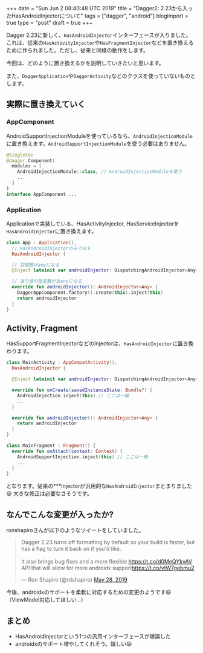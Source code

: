 +++
date = "Sun Jun  2 08:40:48 UTC 2019"
title = "Dagger2: 2.23から入ったHasAndroidInjectorについて"
tags = ["dagger", "android"]
blogimport = true
type = "post"
draft = true
+++

Dagger 2.23に新しく、`HasAndroidInjector`インターフェースが入りました。
これは、従来の`HasActivityInjector`や`HasFragmentInjector`などを置き換えるために作られました。ただし、従来と同様の動作をします。

今回は、どのように置き換えるかを説明していきたいと思います。

また、`DaggerApplication`や`DaggerActivity`などのクラスを使っていないものとします。

## 実際に置き換えていく

### AppComponent

AndroidSupportInjectionModuleを使っているなら、`AndroidInjectionModule`に置き換えます。`AndroidSupportInjectionModule`を使う必要はありません。

```kotlin
@Singleton
@dagger.Component(
  modules = [
    AndroidInjectionModule::class, // AndroidInjectionModuleを使う
    ...
  ]
)
interface AppComponent ...
```

### Application

Applicationで実装している、HasActivityInjector, HasServiceInjectorを`HasAndroidInjector`に置き換えます。

```kotlin
class App : Application(),
  // HasAndroidInjectorのみでおｋ
  HasAndroidInjector {

  // 型変数がanyになる
  @Inject lateinit var androidInjector: DispatchingAndroidInjector<Any>

  // 返り値の型変数があanyになる
  override fun androidInjector(): AndroidInjector<Any> {
    DaggerAppComponent.factory().create(this).inject(this)
    return androidInjector
  }
}
```

## Activity, Fragment

HasSupportFragmentInjectorなどのInjectorは、`HasAndroidInjector`に置き換わります。

```kotlin
class MainActivity : AppCompatActivity(),
  HasAndroidInjector {

  @Inject lateinit var androidInjector: DispatchingAndroidInjector<Any>

  override fun onCreate(savedInstanceState: Bundle?) {
    AndroidInjection.inject(this) // ここは一緒
    ...
  }

  override fun androidInjector(): AndroidInjector<Any> {
    return androidInjector
  }
}

class MainFragment : Fragment() {
  override fun onAttach(context: Context) {
    AndroidSupportInjection.inject(this) // ここは一緒
    ...
  }
}
```

となります。従来の***Injectorが汎用的な`HasAndroidInjector`まとまりました😃
大きな修正は必要なさそうです。

## なんでこんな変更が入ったか?

ronshapiroさんが以下のようなツイートをしていました。

<blockquote class="twitter-tweet"><p lang="en" dir="ltr">Dagger 2.23 turns off formatting by default so your build is faster, but has a flag to turn it back on if you&#39;d like.<br><br>It also brings bug fixes and a more flexible <a href="https://t.co/d0MeQYkvAV">https://t.co/d0MeQYkvAV</a> API that will allow for more androidx support<a href="https://t.co/vtW7gebmu2">https://t.co/vtW7gebmu2</a></p>&mdash; Ron Shapiro (@rdshapiro) <a href="https://twitter.com/rdshapiro/status/1133493726561619968?ref_src=twsrc%5Etfw">May 28, 2019</a></blockquote> <script async src="https://platform.twitter.com/widgets.js" charset="utf-8"></script>

今後、androidxのサポートを柔軟に対応するための変更のようです😃（ViewModel対応してほしい...）

## まとめ

- HasAndroidInjectorという1つの汎用インターフェースが爆誕した
- androidxのサポート増やしてくれそう。嬉しい😃
